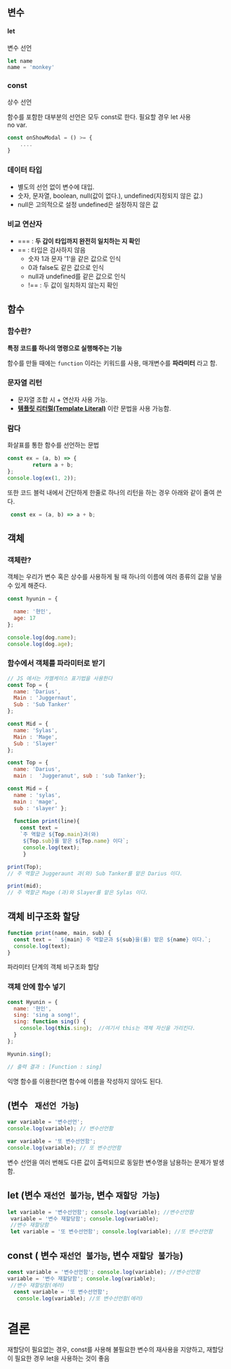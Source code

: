 ## 변수

#### let 
변수 선언
```js
let name
name = 'monkey'
```

### const

상수 선언
  
 함수를 포함한 대부분의 선언은 모두 const로 한다.
 필요할 경우 let 사용  
 no var.

```JavaScript
const onShowModal = () >= {
    ....    
}
```
### 데이터 타입

 - 별도의 선언 없이 변수에 대입.
 - 숫자, 문자열, boolean, null(값이 없다.), undefined(지정되지 않은 값.)
 - null은 고의적으로 설정 undefined은 설정하지 않은 값

### 비교 연산자
 - === : __두 갑이 타입까지 완전히 일치하는 지 확인__
 - == : 타입은 검사하지 않음
    - 숫자 1과 문자 '1'을 같은 값으로 인식
    - 0과 false도 같은 값으로 인식
    - null과 undefined를 같은 값으로 인식
    - !== : 두 값이 일치하지 않는지 확인

## 함수 

### 함수란?  
  
__특정 코드를 하나의 명령으로 실행해주는 기능__

함수를 만들 때에는 ``function`` 이라는 키워드를 사용, 매개변수를 __파라미터__ 라고 함.

### 문자열 리턴
 - 문자열 조합 시 + 연산자 사용 가능.  
 - [__템플릿 리터럴(Template Literal)__](https://developer.mozilla.org/ko/docs/Web/JavaScript/Reference/Template_literals) 이란 문법을 사용 가능함.

### 람다 

화살표를 통한 함수를 선언하는 문법

```JavaScript
const ex = (a, b) => {
        return a + b;
};
console.log(ex(1, 2)); 
```
또한 코드 블럭 내에서 간단하게 한줄로 하나의 리턴을 하는 경우 아래와 같이 줄여 쓴다.
```js
 const ex = (a, b) => a + b;
 ```

## 객체

### 객체란?

객체는 우리가 변수 혹은 상수를 사용하게 될 때 하나의 이름에 여러 종류의 값을 넣을 수 있게 해준다.

```JavaScript
const hyunin = {

  name: '현인',
  age: 17
};

console.log(dog.name);
console.log(dog.age);
```
### 함수에서 객체를 파라미터로 받기

```JavaScript
// JS 에서는 카멜케이스 표기법을 사용한다
const Top = {
  name: 'Darius',
  Main : 'Juggernaut',
  Sub : 'Sub Tanker'
};

const Mid = {
  name: 'Sylas',
  Main : 'Mage',
  Sub : 'Slayer'
};

const Top = {
  name: 'Darius',
  main :  'Juggeranut', sub : 'sub Tanker'};

const Mid = {
  name : 'sylas', 
  main : 'mage', 
  sub : 'slayer' }; 
  
  function print(line){
    const text = 
    `주 역할군 ${Top.main}과(와)
     ${Top.sub}를 맡은 ${Top.name} 이다`; 
     console.log(text); 
     }

print(Top);
// 주 역할군 Juggeraunt 과(와) Sub Tanker를 맡은 Darius 이다.

print(mid);
// 주 역할군 Mage (과)와 Slayer를 맡은 Sylas 이다.
```

## 객체 비구조화 할당

```js
function print(name, main, sub) {
  const text = ` ${main} 주 역할군과 ${sub}을(를) 맡은 ${name} 이다.`;
  console.log(text);
}
```

파라미터 단계의 객체 비구조화 할당

### 객체 안에 함수 넣기

```js
const Hyunin = {
  name: '현인',
  sing: 'sing a song!',
  sing: function sing() {
    console.log(this.sing);  //여기서 this는 객체 자신을 가리킨다.
  }
};

Hyunin.sing();

// 출력 결과 : [Function : sing]
```
익명 함수를 이용한다면 함수에 이름을 작성하지 않아도 된다.


## (변수 ``` 재선언 가능```)

```js
var variable = '변수선언';
console.log(variable); // 변수선언함

var variable = '또 변수선언함';
console.log(variable); // 또 변수선언함
```
변수 선언을 여러 번해도 다른 값이 출력되므로 동일한 변수명을 남용하는 문제가 발생함.

## let (변수 ```재선언 불가능```, 변수 ```재할당 가능```)

```js
let variable = '변수선언함'; console.log(variable); //변수선언함
 variable = '변수 재할당함'; console.log(variable); 
 //변수 재할당함 
 let variable = '또 변수선언함'; console.log(variable); //또 변수선언함
```
## const ( 변수 ```재선언 불가능```, 변수 ```재할당 불가능```)

```js
const variable = '변수선언함'; console.log(variable); //변수선언함 
variable = '변수 재할당함'; console.log(variable);
 //변수 재할당함(에러)
  const variable = '또 변수선언함';
   console.log(variable); //또 변수선언함(에러)
```

# 결론 

재할당이 필요없는 경우, const를 사용해 불필요한 변수의 재사용을 지양하고, 재할당이 필요한 경우 let을 사용하는 것이 좋음